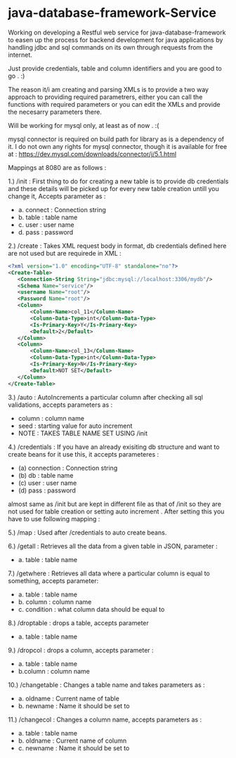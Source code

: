 # java-database-framework-Service


Working on developing a Restful web service for java-database-framework to easen up the process for backend development for java applications by handling jdbc and sql commands on its own through requests from the internet.

Just provide credentials, table and column identifiers and you are good to go . :)

The reason it/i am creating and parsing XMLs is to provide a two way approach to providing required parametrers, either you can call the functions with required parameters or you can edit the XMLs and provide the necesarry parameters there. 

Will be working for mysql only, at least as of now . :(

mysql connector is required on build path for library as is a dependency of it.
I do not own any rights for mysql connector,  though it is available for free at : https://dev.mysql.com/downloads/connector/j/5.1.html

Mappings at 8080 are as follows : 

1.) /init : First thing to do for creating a new table is to provide db credentials and these details will be picked up for         every new table creation untill you change it, Accepts parameter as :
<ul>
  <li>          a. connect : Connection string  </li>
  <li>       b. table   : table name      </li>
  <li>           c. user    : user name </li>
  <li>         d. pass    : password</li>
  </ul>
            
2.) /create : Takes XML request body in format, db credentials defined here are not used but are requirede in XML : 

 ```xml
 <?xml version="1.0" encoding="UTF-8" standalone="no"?>
<Create-Table>
    <Connection-String String="jdbc:mysql://localhost:3306/mydb"/>
    <Schema Name="service"/>
    <username Name="root"/>
    <Password Name="root"/>
    <Column>
        <Column-Name>col_11</Column-Name>
        <Column-Data-Type>int</Column-Data-Type>
        <Is-Primary-Key>Y</Is-Primary-Key>
        <Default>2</Default>
    </Column>
    <Column>
        <Column-Name>col_13</Column-Name>
        <Column-Data-Type>int</Column-Data-Type>
        <Is-Primary-Key>N</Is-Primary-Key>
        <Default>NOT SET</Default>
    </Column>
</Create-Table>

```

3.) /auto : AutoIncrements a particular column after checking all sql validations, accepts parameters as : 
        <ul>
  <li>  column : column name </li>
  <li> seed : starting value for auto increment </li>
  <li>       NOTE : TAKES TABLE NAME SET USING /init </li>
      </ul>
       
4.) /credentials : If you have an already exisiting db structure and want to create beans for it use this, it accepts              parameteres :
<ul>
  <li>            (a) connection : Connection string </li>
  <li>           (b) db         : table name </li>
  <li>          (c) user       : user name </li>
  <li>          (d) pass       : password </li>

</ul>

   almost same as /init but are kept in different file as that of /init so they are not used for table creation or              setting auto increment . After setting this you have to use following mapping :

5.) /map : Used after /credentials to auto create beans.

6.) /getall : Retrieves all the data from a given table in JSON, parameter : 
          <ul>
  <li>     a. table : table name </li>
  </ul>
7.) /getwhere : Retrieves all data where a particular column is equal to something, accepts parameter: 
<ul>
  <li>           a. table : table name </li>
  <li>       b. column : column name </li>
  <li>          c. condition : what column data should be equal to  </li>
  </ul>
8.) /droptable : drops a table, accepts parameter
<ul>
  <li>            a. table : table name  </li>
  </ul>
                
9.) /dropcol : drops a column, accepts parameter :

<ul>
  <li>            a. table : table name  </li>
              <li>   b.column : column name  </li>
                 </ul>
10.) /changetable : Changes a table name and takes parameters as :

<ul>
  <li>              a. oldname : Current name of table </li>
  <li>              b. newname : Name it should be set to </li>
  </ul>
                  
11.) /changecol : Changes a column name, accepts parameters as :

<ul>
  <li>            a. table : table name </li>
  <li>         b. oldname : Current name of column </li>
  <li>        c. newname : Name it should be set to </li>
  </ul>
